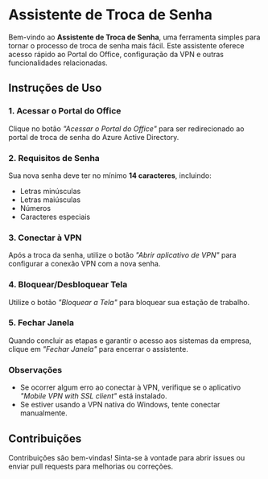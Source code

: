 # Assistente de Troca de Senha

Bem-vindo ao **Assistente de Troca de Senha**, uma ferramenta simples para tornar o processo de troca de senha mais fácil. Este assistente oferece acesso rápido ao Portal do Office, configuração da VPN e outras funcionalidades relacionadas.

## Instruções de Uso

### 1. Acessar o Portal do Office
Clique no botão *"Acessar o Portal do Office"* para ser redirecionado ao portal de troca de senha do Azure Active Directory.

### 2. Requisitos de Senha
Sua nova senha deve ter no mínimo **14 caracteres**, incluindo:
- Letras minúsculas
- Letras maiúsculas
- Números
- Caracteres especiais

### 3. Conectar à VPN
Após a troca da senha, utilize o botão *"Abrir aplicativo de VPN"* para configurar a conexão VPN com a nova senha.

### 4. Bloquear/Desbloquear Tela
Utilize o botão *"Bloquear a Tela"* para bloquear sua estação de trabalho.

### 5. Fechar Janela
Quando concluir as etapas e garantir o acesso aos sistemas da empresa, clique em *"Fechar Janela"* para encerrar o assistente.

### Observações
- Se ocorrer algum erro ao conectar à VPN, verifique se o aplicativo *"Mobile VPN with SSL client"* está instalado.
- Se estiver usando a VPN nativa do Windows, tente conectar manualmente.

## Contribuições
Contribuições são bem-vindas! Sinta-se à vontade para abrir issues ou enviar pull requests para melhorias ou correções.
